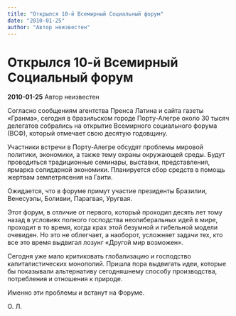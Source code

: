 ```yaml
---
title: "Открылся 10-й Всемирный Социальный форум"
date: "2010-01-25"
author: "Автор неизвестен"
---
```


# Открылся 10-й Всемирный Социальный форум

**2010-01-25** Автор неизвестен

Согласно сообщениям агентства Пренса Латина и сайта газеты «Гранма», сегодня в бразильском городе Порту-Алегре около 30 тысяч делегатов собрались на открытиe Всемирного социального форума (ВСФ), который отмечает свою десятую годовщину.

Участники встречи в Порту-Алегре обсудят проблемы мировой политики, экономики, а также тему охраны окружающей среды. Будут проводиться традиционные семинары, выставки, представления, ярмарка солидарной экономики. Планируется сбор средств в помощь жертвам землетрясения на Гаити.

Ожидается, что в форуме примут участие президенты Бразилии, Венесуэлы, Боливии, Парагвая, Уругвая.

Этот форум, в отличие от первого, который проходил десять лет тому назад в условиях полного господства неолиберальных идей в мире, проходит в то время, когда крах этой безумной и гибельной модели очевиден. Но это не облегчает, а наоборот, усложняет задачи тех, кто все это время выдвигал лозунг «Другой мир возможен».

Сегодня уже мало критиковать глобализацию и господство капиталистических монополий. Пришла пора выдвигать идеи, которые бы показывали альтернативу сегодняшнему способу производства, потребления и отношения к природе.

Именно эти проблемы и встанут на Форуме.

О. Л.